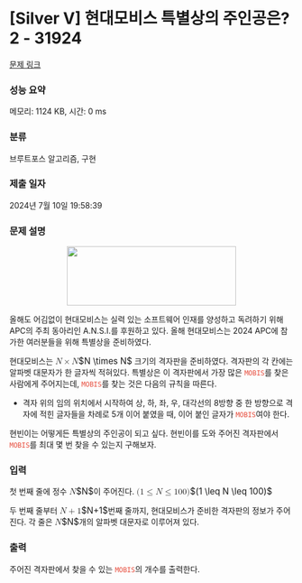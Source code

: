# [Silver V] 현대모비스 특별상의 주인공은? 2 - 31924 

[문제 링크](https://www.acmicpc.net/problem/31924) 

### 성능 요약

메모리: 1124 KB, 시간: 0 ms

### 분류

브루트포스 알고리즘, 구현

### 제출 일자

2024년 7월 10일 19:58:39

### 문제 설명

<p style="text-align: center;"><img data-image="2bac06c4-3e43-4a4e-a817-0115df85cc78" src="https://upload.acmicpc.net/2bac06c4-3e43-4a4e-a817-0115df85cc78/-/preview/" style="width: 300px; height: 105px;"></p>

<p>올해도 어김없이 현대모비스는 실력 있는 소프트웨어 인재를 양성하고 독려하기 위해 APC의 주최 동아리인 A.N.S.I.를 후원하고 있다. 올해 현대모비스는 2024 APC에 참가한 여러분들을 위해 특별상을 준비하였다.</p>

<p>현대모비스는 <mjx-container class="MathJax" jax="CHTML" style="font-size: 109%; position: relative;"><mjx-math class="MJX-TEX" aria-hidden="true"><mjx-mi class="mjx-i"><mjx-c class="mjx-c1D441 TEX-I"></mjx-c></mjx-mi><mjx-mo class="mjx-n" space="3"><mjx-c class="mjx-cD7"></mjx-c></mjx-mo><mjx-mi class="mjx-i" space="3"><mjx-c class="mjx-c1D441 TEX-I"></mjx-c></mjx-mi></mjx-math><mjx-assistive-mml unselectable="on" display="inline"><math xmlns="http://www.w3.org/1998/Math/MathML"><mi>N</mi><mo>×</mo><mi>N</mi></math></mjx-assistive-mml><span aria-hidden="true" class="no-mathjax mjx-copytext">$N \times N$</span></mjx-container> 크기의 격자판을 준비하였다. 격자판의 각 칸에는 알파벳 대문자가 한 글자씩 적혀있다. 특별상은 이 격자판에서 가장 많은 <span style="color:#e74c3c;"><code>MOBIS</code></span>를 찾은 사람에게 주어지는데, <code><span style="color:#e74c3c;">MOBIS</span></code>를 찾는 것은 다음의 규칙을 따른다.</p>

<ul>
	<li>격자 위의 임의 위치에서 시작하여 상, 하, 좌, 우, 대각선의 8방향 중 한 방향으로 격자에 적힌 글자들을 차례로 5개 이어 붙였을 때, 이어 붙인 글자가 <span style="color:#e74c3c;"><code>MOBIS</code></span>여야 한다.</li>
</ul>

<p>현빈이는 어떻게든 특별상의 주인공이 되고 싶다. 현빈이를 도와 주어진 격자판에서 <span style="color:#e74c3c;"><code>MOBIS</code></span>를 최대 몇 번 찾을 수 있는지 구해보자.</p>

### 입력 

 <p>첫 번째 줄에 정수 <mjx-container class="MathJax" jax="CHTML" style="font-size: 109%; position: relative;"><mjx-math class="MJX-TEX" aria-hidden="true"><mjx-mi class="mjx-i"><mjx-c class="mjx-c1D441 TEX-I"></mjx-c></mjx-mi></mjx-math><mjx-assistive-mml unselectable="on" display="inline"><math xmlns="http://www.w3.org/1998/Math/MathML"><mi>N</mi></math></mjx-assistive-mml><span aria-hidden="true" class="no-mathjax mjx-copytext">$N$</span></mjx-container>이 주어진다. <mjx-container class="MathJax" jax="CHTML" style="font-size: 109%; position: relative;"><mjx-math class="MJX-TEX" aria-hidden="true"><mjx-mo class="mjx-n"><mjx-c class="mjx-c28"></mjx-c></mjx-mo><mjx-mn class="mjx-n"><mjx-c class="mjx-c31"></mjx-c></mjx-mn><mjx-mo class="mjx-n" space="4"><mjx-c class="mjx-c2264"></mjx-c></mjx-mo><mjx-mi class="mjx-i" space="4"><mjx-c class="mjx-c1D441 TEX-I"></mjx-c></mjx-mi><mjx-mo class="mjx-n" space="4"><mjx-c class="mjx-c2264"></mjx-c></mjx-mo><mjx-mn class="mjx-n" space="4"><mjx-c class="mjx-c31"></mjx-c><mjx-c class="mjx-c30"></mjx-c><mjx-c class="mjx-c30"></mjx-c></mjx-mn><mjx-mo class="mjx-n"><mjx-c class="mjx-c29"></mjx-c></mjx-mo></mjx-math><mjx-assistive-mml unselectable="on" display="inline"><math xmlns="http://www.w3.org/1998/Math/MathML"><mo stretchy="false">(</mo><mn>1</mn><mo>≤</mo><mi>N</mi><mo>≤</mo><mn>100</mn><mo stretchy="false">)</mo></math></mjx-assistive-mml><span aria-hidden="true" class="no-mathjax mjx-copytext">$(1 \leq N \leq 100)$</span> </mjx-container></p>

<p>두 번째 줄부터 <mjx-container class="MathJax" jax="CHTML" style="font-size: 109%; position: relative;"><mjx-math class="MJX-TEX" aria-hidden="true"><mjx-mi class="mjx-i"><mjx-c class="mjx-c1D441 TEX-I"></mjx-c></mjx-mi><mjx-mo class="mjx-n" space="3"><mjx-c class="mjx-c2B"></mjx-c></mjx-mo><mjx-mn class="mjx-n" space="3"><mjx-c class="mjx-c31"></mjx-c></mjx-mn></mjx-math><mjx-assistive-mml unselectable="on" display="inline"><math xmlns="http://www.w3.org/1998/Math/MathML"><mi>N</mi><mo>+</mo><mn>1</mn></math></mjx-assistive-mml><span aria-hidden="true" class="no-mathjax mjx-copytext">$N+1$</span></mjx-container>번째 줄까지, 현대모비스가 준비한 격자판의 정보가 주어진다. 각 줄은 <mjx-container class="MathJax" jax="CHTML" style="font-size: 109%; position: relative;"><mjx-math class="MJX-TEX" aria-hidden="true"><mjx-mi class="mjx-i"><mjx-c class="mjx-c1D441 TEX-I"></mjx-c></mjx-mi></mjx-math><mjx-assistive-mml unselectable="on" display="inline"><math xmlns="http://www.w3.org/1998/Math/MathML"><mi>N</mi></math></mjx-assistive-mml><span aria-hidden="true" class="no-mathjax mjx-copytext">$N$</span></mjx-container>개의 알파벳 대문자로 이루어져 있다.</p>

### 출력 

 <p>주어진 격자판에서 찾을 수 있는 <span style="color:#e74c3c;"><code>MOBIS</code></span>의 개수를 출력한다.</p>

